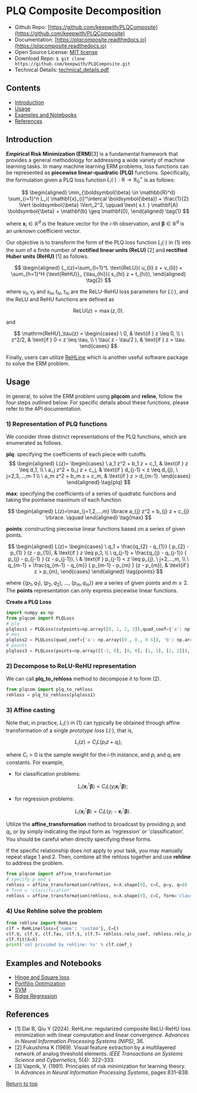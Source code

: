 # PLQ Composite Decomposition<a href="https://github.com/keepwith/PLQComposite"></a>
 


- Github Repo: [https://github.com/keepwith/PLQComposite](https://github.com/keepwith/PLQComposite)
- Documentation: [https://plqcomposite.readthedocs.io](https://plqcomposite.readthedocs.io)
- Open Source License: [MIT license](https://opensource.org/licenses/MIT)
- Download Repo: 
		```
		$ git clone https://github.com/keepwith/PLQComposite.git
		```
- Technical Details: [technical_details.pdf](https://github.com/keepwith/PLQComposite/blob/main/docs/technical_details.pdf)   


## Contents
- [Introduction](#Introduction)
- [Usage](#Usage)
- [Examples and Notebooks](#Examples-and-Notebooks)
- [References](#References)


## Introduction
 

**Empirical Risk Minimization (ERM)**[3] is a fundamental framework that provides a general methodology for addressing a wide variety of machine learning tasks. In many machine learning ERM problems, loss functions can be represented as **piecewise linear-quadratic (PLQ)** functions. Specifically, the formulation given a PLQ loss function $L_i(\cdot): \mathbb{R} \rightarrow \mathbb{R}^{+}_{0}$ is as follows:

$$
\begin{aligned}
\min_{\boldsymbol{\beta} \in \mathbb{R}^d} \sum_{i=1}^n  L_i( \mathbf{x}_{i}^\intercal \boldsymbol{\beta}) + \frac{1}{2} \Vert \boldsymbol{\beta} \Vert_2^2, \qquad \text{ s.t. } \mathbf{A} \boldsymbol{\beta} + \mathbf{b} \geq \mathbf{0},   
\end{aligned}
\tag{1}
$$


where $\mathbf{x}_{i} \in \mathbb{R}^d$ is the feature vector for the $i$-th observation, and $\boldsymbol{\beta} \in \mathbb{R}^d$ is an unknown coefficient vector. 


Our objective is to transform the form of the PLQ loss function $L_i(\cdot)$ in $(1)$ into the sum of a finite number of **rectified linear units (ReLU)** [2] and **rectified Huber units (ReHU)** [1] as follows. 


$$
\begin{aligned}
L_i(z)=\sum_{l=1}^L \text{ReLU}( u_{li} z + v_{li}) + \sum_{h=1}^H {\text{ReHU}}_ {\tau_{hi}}( s_{hi} z + t_{hi}), 
\end{aligned}
\tag{2} 
$$

where $u_{li},v_{li}$ and $s_{hi},t_{hi},\tau_{hi}$ are the ReLU-ReHU loss parameters for $L(\cdot)$, and the ReLU and ReHU functions are defined as

$$\mathrm{ReLU}(z)=\max(z,0).$$ 


and


$$
\mathrm{ReHU}_\tau(z) =
  \begin{cases}
  \ 0,                     & \text{if } z \leq 0, \\
  \ z^2/2,                 & \text{if } 0 < z \leq \tau, \\
  \ \tau( z - \tau/2 ),   & \text{if } z > \tau.
  \end{cases}
$$


Finally, users can utilize <a href ="https://github.com/softmin/ReHLine">ReHLine</a> which is another useful software package to solve the ERM problem.  



## Usage
In general, to solve the ERM problem using **plqcom** and **reline**, follow the four steps outlined below. For specific details about these functions, please refer to the API documentation.

### 1) Representation of PLQ functions
We consider three distinct representations of the PLQ functions, which are enumerated as follows. 

**plq**: specifying the coefficients of each piece with cutoffs.
$$
\begin{aligned}
L(z)=
\begin{cases}
\ a_1 z^2 + b_1 z + c_1, & \text{if } z \leq d_1, \\
\ a_j z^2 + b_j z + c_j, & \text{if } d_{j-1} < z \leq d_{j}, \ j=2,3,...,m-1 \\
\ a_m z^2 + b_m z + c_m, & \text{if } z > d_{m-1}.
\end{cases}
\end{aligned}
\tag{plq} 
$$


**max**: specifying the coefficients of a series of quadratic functions and taking the pointwise maximum of each function.


$$
\begin{aligned}
L(z)=\max_{j=1,2,...,m} \lbrace a_{j} z^2 + b_{j} z + c_{j} \rbrace. \qquad
\end{aligned}
\tag{max} 
$$


**points**: constructing piecewise linear functions based on a series of given points.


$$
\begin{aligned}
L(z)=
\begin{cases}
\ q_1  + \frac{q_{2} - q_{1}} { p_{2} - p_{1} } (z - p_{1}), & \text{if } z \leq p_1, \\
\ q_{j-1} + \frac{q_{j} - q_{j-1}} { p_{j} - p_{j-1} } (z - p_{j-1}), \ & \text{if } p_{j-1} < z \leq p_{j}, \ j=2,...,m, \\
\ q_{m-1} + \frac{q_{m-1} - q_{m}} { p_{m-1} - p_{m} } (z - p_{m}), & \text{if } z > p_{m},
\end{cases}
\end{aligned}
\tag{points}
$$


where $\lbrace (p_1,q_1),\ (p_2,q_2),\ ...,\ (p_m, q_m) \rbrace$ are a series of given points and $m\geq 2$. The **points** representation can only express piecewise linear functions.

**Create a PLQ Loss**  
```python
import numpy as np
from plqcom import PLQLoss
# plq
plqloss1 = PLQLoss(cutpoints=np.array([0, 1, 2, 3]),quad_coef={'a': np.array([0, 0, 0, 0, 0]), 'b': np.array([0, 1, 2, 3, 4]), 'c': np.array([0, 0, -1, -3, -6])})
# max
plqloss2 = PLQLoss(quad_coef={'a': np.array([0., 0., 0.5]), 'b': np.array([0., -1., -1.]), 'c': np.array([0., 1., 0.5])}, form='max')
# points
plqloss3 = PLQLoss(points=np.array([[-3, 0], [0, 0], [1, 1], [2, 2]]), form="points")
```

### 2) Decompose to ReLU-ReHU representation
We can call **plq_to_rehloss** method to decompose it to form $(2)$.  
```python
from plqcom import plq_to_rehloss
rehloss = plq_to_rehloss(plqloss1)
```

### 3) Affine casting
Note that, in practice, $L_i(\cdot)$ in $(1)$ can typically be obtained through affine transformation of a single *prototype loss* $L(\cdot)$, that is,


$$
  L_i(z) = C_i L(p_i z + q_i),
$$


where $C_i>0$ is the sample weight for the $i$-th instance, and $p_i$ and $q_i$ are constants. For example,

- for classification problems:


  $$
  L_i( \mathbf{x}_i^\intercal \boldsymbol{\beta} ) = C_{i}L(y_i \mathbf{x}_i^\intercal \boldsymbol{\beta});
  $$
  
  
- for regression problems:


  $$
  L_i( \mathbf{x}_i^\intercal \boldsymbol{\beta} ) = C_{i}L(y_i - \mathbf{x}_i^\intercal \boldsymbol{\beta}).
  $$
  
  


Utilize the **affine_transformation** method to broadcast by providing $p_i$ and $q_i$, or by simply indicating the input form as 'regression' or 'classification'. You should be careful when directly specifying these forms.

If the specific relationship does not apply to your task, you may manually repeat stage 1 and 2. Then, combine all the rehloss together and use **rehline** to address the problem.  

```python
from plqcom import affine_transformation
# specify p and q
rehloss = affine_transformation(rehloss, n=X.shape[0], c=C, p=y, q=0)
# form = 'classification'
rehloss = affine_transformation(rehloss, n=X.shape[0], c=C, form='classification')
```

### 4) Use Rehline solve the problem
``` python
from rehline import ReHLine
clf = ReHLine(loss={'name': 'custom'}, C=C)
clf.U, clf.V, clf.Tau, clf.S, clf.T= rehloss.relu_coef, rehloss.relu_intercept,rehloss.rehu_cut, rehloss.rehu_coef, rehloss.rehu_intercept
clf.fit(X=X)
print('sol privided by rehline: %s' % clf.coef_)
```




## Examples and Notebooks
- [Hinge and Square loss](https://colab.research.google.com/drive/1VKsSci1DqkHt7wJgruYRN3dp1EHO87SU?usp=sharing)
- [Portfilio Optimization](https://colab.research.google.com/drive/1k2ZVk9FmtnPklA1MQpQg2-JqDbwR9RHu?usp=sharing)
- [SVM](https://github.com/keepwith/PLQComposite/blob/main/examples/ex2_svm.ipynb)
- [Ridge Regression](https://github.com/keepwith/PLQComposite/blob/main/examples/ex3_regression.ipynb)



## References

- [1]  Dai B, Qiu Y (2024). ReHLine: regularized composite ReLU-ReHU loss minimization with linear computation and linear convergence. *Advances in Neural Information Processing Systems (NIPS)*, 36.
- [2] Fukushima K (1969). Visual feature extraction by a multilayered network of analog threshold elements. *IEEE Transactions on Systems Science and Cybernetics*, 5(4): 322–333.
- [3]  Vapnik, V. (1991). Principles of risk minimization for learning theory. In *Advances in Neural Information Processing Systems*, pages 831–838.


[Return to top](#PLQ-Composite-Decomposition)
